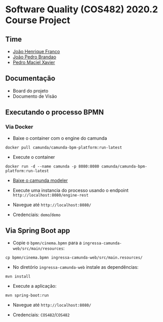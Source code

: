 # Software Quality (COS482) 2020.2 Course Project

## Time

- [João Henrique Franco](https://github.com/joaohenrifranco)
- [João Pedro Brandao](https://github.com/jpbrs/)
- [Pedro Maciel Xavier](https://github.com/pedromxavier)

## Documentação

- Board do projeto
- Documento de Visão
## Executando o processo BPMN

### Via Docker

- Baixe o container com o engine do camunda

`docker pull camunda/camunda-bpm-platform:run-latest`

- Execute o container

`docker run -d --name camunda -p 8080:8080 camunda/camunda-bpm-platform:run-latest`

- [Baixe o camunda modeler](https://camunda.com/download/modeler/)

- Execute uma instancia do processo usando o endpoint `http://localhost:8080/engine-rest`

- Navegue até `http://localhost:8080/`

- Credenciais: `demo`/`demo`

## Via Spring Boot app

- Copie o `bpmn/cinema.bpmn` para a `ingressa-camunda-web/src/main/resources`:

`cp bpmn/cinema.bpmn ingressa-camunda-web/src/main.resources/`

- No diretório `ingressa-camunda-web` instale as dependências:

`mvn install`

- Execute a aplicação: 

`mvn spring-boot:run`
  
- Navegue até `http://localhost:8080/`

- Credenciais: `COS482`/`COS482`